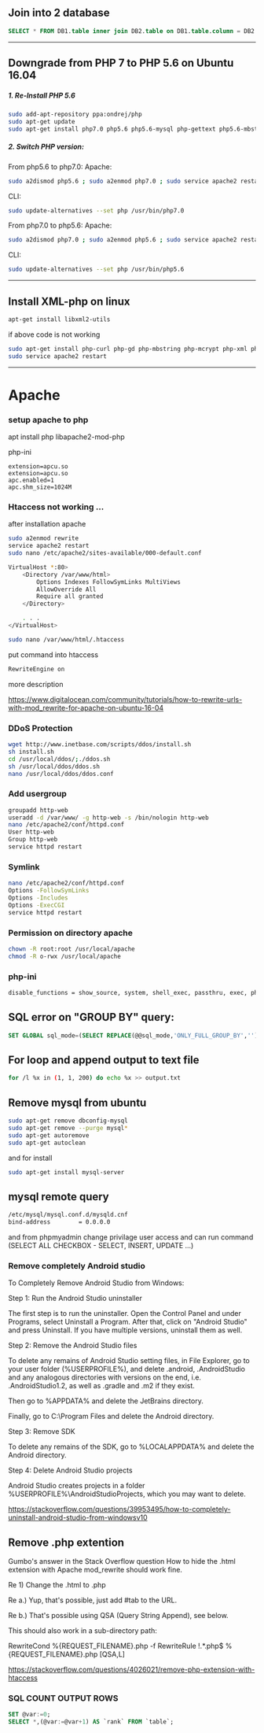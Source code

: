 ## Join into 2 database
```SQL
SELECT * FROM DB1.table inner join DB2.table on DB1.table.column = DB2.table.column WHERE DB1.table.column = DB2.table.column ORDER BY `id` ASC
```
-----------------------------
## Downgrade from PHP 7 to PHP 5.6 on Ubuntu 16.04
##### 1. Re-Install PHP 5.6

```bash
sudo add-apt-repository ppa:ondrej/php
sudo apt-get update
sudo apt-get install php7.0 php5.6 php5.6-mysql php-gettext php5.6-mbstring php-mbstring php7.0-mbstring php-xdebug libapache2-mod-php5.6 libapache2-mod-php7.0
```
##### 2. Switch PHP version:

From php5.6 to php7.0:
Apache:
```bash
sudo a2dismod php5.6 ; sudo a2enmod php7.0 ; sudo service apache2 restart
```
CLI:
```bash
sudo update-alternatives --set php /usr/bin/php7.0
```

From php7.0 to php5.6:
Apache:
```bash
sudo a2dismod php7.0 ; sudo a2enmod php5.6 ; sudo service apache2 restart
```
CLI:
```bash
sudo update-alternatives --set php /usr/bin/php5.6
```
-----------------------
## Install XML-php on linux
```bash
apt-get install libxml2-utils
```
if above code is not working
```bash
sudo apt-get install php-curl php-gd php-mbstring php-mcrypt php-xml php-xmlrpc
sudo service apache2 restart
```
--------------------
# Apache
### setup apache to php
apt install php libapache2-mod-php

php-ini

```
extension=apcu.so
extension=apcu.so
apc.enabled=1
apc.shm_size=1024M
```

### Htaccess not working ...
after installation apache
```bash
sudo a2enmod rewrite
service apache2 restart
sudo nano /etc/apache2/sites-available/000-default.conf
```
```bash
VirtualHost *:80>
    <Directory /var/www/html>
        Options Indexes FollowSymLinks MultiViews
        AllowOverride All
        Require all granted
    </Directory>

    . . .
</VirtualHost>
```
```bash
sudo nano /var/www/html/.htaccess
```
put command into htaccess
```bash
RewriteEngine on
```

more description

https://www.digitalocean.com/community/tutorials/how-to-rewrite-urls-with-mod_rewrite-for-apache-on-ubuntu-16-04

### DDoS Protection
```bash
wget http://www.inetbase.com/scripts/ddos/install.sh
sh install.sh
cd /usr/local/ddos/;./ddos.sh
sh /usr/local/ddos/ddos.sh
nano /usr/local/ddos/ddos.conf
```

### Add usergroup
```bash
groupadd http-web
useradd -d /var/www/ -g http-web -s /bin/nologin http-web
nano /etc/apache2/conf/httpd.conf
User http-web
Group http-web
service httpd restart
```

### Symlink
```bash
nano /etc/apache2/conf/httpd.conf
Options -FollowSymLinks
Options -Includes
Options -ExecCGI
service httpd restart
```
### Permission on directory apache
```bash
chown -R root:root /usr/local/apache
chmod -R o-rwx /usr/local/apache
```

### php-ini
```bash
disable_functions = show_source, system, shell_exec, passthru, exec, phpinfo, proc_terminate, proc_open, symlink, proc_close, popen, dl, escapeshellarg, escapeshellcmd
```
## SQL error on "GROUP BY" query:
```sql
SET GLOBAL sql_mode=(SELECT REPLACE(@@sql_mode,'ONLY_FULL_GROUP_BY',''));
```


## For loop and append output to text file
```bash
for /l %x in (1, 1, 200) do echo %x >> output.txt
```

## Remove mysql from ubuntu
```bash
sudo apt-get remove dbconfig-mysql
sudo apt-get remove --purge mysql*
sudo apt-get autoremove
sudo apt-get autoclean
```
and for install
```bash
sudo apt-get install mysql-server
```

## mysql remote query
```bash
/etc/mysql/mysql.conf.d/mysqld.cnf
bind-address		= 0.0.0.0
```
and from phpmyadmin change privilage user access and can run command (SELECT ALL CHECKBOX - SELECT, INSERT, UPDATE ...)

### Remove completely Android studio
To Completely Remove Android Studio from Windows:

Step 1: Run the Android Studio uninstaller

The first step is to run the uninstaller. Open the Control Panel and under Programs, select Uninstall a Program. After that, click on "Android Studio" and press Uninstall. If you have multiple versions, uninstall them as well.

Step 2: Remove the Android Studio files

To delete any remains of Android Studio setting files, in File Explorer, go to your user folder (%USERPROFILE%), and delete .android, .AndroidStudio and any analogous directories with versions on the end, i.e. .AndroidStudio1.2, as well as .gradle and .m2 if they exist.

Then go to %APPDATA% and delete the JetBrains directory.

Finally, go to C:\Program Files and delete the Android directory.

Step 3: Remove SDK

To delete any remains of the SDK, go to %LOCALAPPDATA% and delete the Android directory.

Step 4: Delete Android Studio projects

Android Studio creates projects in a folder %USERPROFILE%\AndroidStudioProjects, which you may want to delete.

https://stackoverflow.com/questions/39953495/how-to-completely-uninstall-android-studio-from-windowsv10

## Remove .php extention
Gumbo's answer in the Stack Overflow question How to hide the .html extension with Apache mod_rewrite should work fine.

Re 1) Change the .html to .php

Re a.) Yup, that's possible, just add #tab to the URL.

Re b.) That's possible using QSA (Query String Append), see below.

This should also work in a sub-directory path:

RewriteCond %{REQUEST_FILENAME}.php -f
RewriteRule !.*\.php$ %{REQUEST_FILENAME}.php [QSA,L]

https://stackoverflow.com/questions/4026021/remove-php-extension-with-htaccess

### SQL COUNT OUTPUT ROWS
```sql
SET @var:=0;
SELECT *,(@var:=@var+1) AS `rank` FROM `table`;
```
